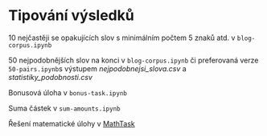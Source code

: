 # Tipování výsledků

10 nejčastěji se opakujících slov s minimálním počtem 5 znaků atd. v ```blog-corpus.ipynb``` 

50 nejpodobnějších slov na konci v ```blog-corpus.ipynb``` či preferovaná verze ```50-pairs.ipynb```s výstupem _nejpodobnejsi_slova.csv_ a _statistiky_podobnosti.csv_

Bonusová úloha v ```bonus-task.ipynb```

Suma částek v ```sum-amounts.ipynb```

Řešení matematické úlohy v
[MathTask](/MathTask.md)
